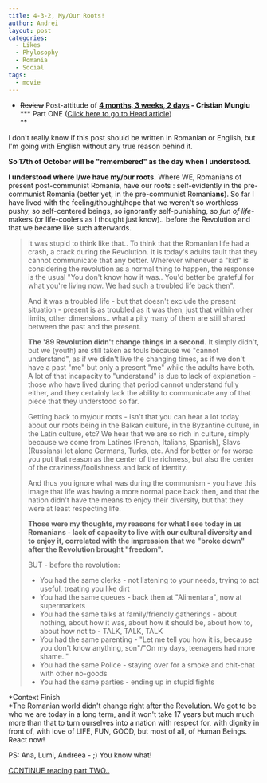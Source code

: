 ```yaml
---
title: 4-3-2, My/Our Roots!
author: Andrei
layout: post
categories:
  - Likes
  - Phylosophy
  - Romania
  - Social
tags:
  - movie
---
```

* <strike>Review</strike> Post-attitude of **[4 months, 3 weeks, 2 days][1] - Cristian Mungiu**  
*** Part ONE ([Click here to go to Head article][2])  
**

I don't really know if this post should be written in Romanian or English, but I'm going with English without any true reason behind it.

**So 17th of October will be "remembered" as the day when I understood.**

**I understood where I/we have my/our roots.** Where WE, Romanians of present post-communist Romania, have our roots : self-evidently in the pre-communist Romania (better yet, in the pre-communist Romania**ns**). So far I have lived with the feeling/thought/hope that we weren't so worthless pushy, so self-centered beings, so ignorantly self-punishing, so *fun of life*-makers (or life-coolers as I thought just know).. before the Revolution and that we became like such afterwards.



> It was stupid to think like that.. To think that the Romanian life had a crash, a crack during the Revolution. It is today's adults fault that they cannot communicate that any better. Wherever whenever a "kid" is considering the revolution as a normal thing to happen, the response is the usual "You don't know how it was.. You'd better be grateful for what you're living now. We had such a troubled life back then".
> 
> And it was a troubled life - but that doesn't exclude the present situation - present is as troubled as it was then, just that within other limits, other dimensions.. what a pity many of them are still shared between the past and the present.
> 
> **The '89 Revolution didn't change things in a second.** It simply didn't, but we (youth) are still taken as fouls because we "cannot understand", as if we didn't live the changing times, as if we don't have a past "me" but only a present "me" while the adults have both. A lot of that incapacity to "understand" is due to lack of explanation - those who have lived during that period cannot understand fully either, and they certainly lack the ability to communicate any of that piece that they understood so far.
> 
> Getting back to my/our roots - isn't that you can hear a lot today about our roots being in the Balkan culture, in the Byzantine culture, in the Latin culture, etc? We hear that we are so rich in culture, simply because we come from Latines (French, Italians, Spanish), Slavs (Russians) let alone Germans, Turks, etc. And for better or for worse you put that reason as the center of the richness, but also the center of the craziness/foolishness and lack of identity.
> 
> And thus you ignore what was during the communism - you have this image that life was having a more normal pace back then, and that the nation didn't have the means to enjoy their diversity, but that they were at least respecting life.
> 
> **Those were my thoughts, my reasons for what I see today in us Romanians - lack of capacity to live with our cultural diversity and to enjoy it, correlated with the impression that we "broke down" after the Revolution brought "freedom".**
> 
> BUT - before the revolution:
> 
> *   You had the same clerks - not listening to your needs, trying to act useful, treating you like dirt
> *   You had the same queues - back then at "Alimentara", now at supermarkets
> *   You had the same talks at family/friendly gatherings - about nothing, about how it was, about how it should be, about how to, about how not to - TALK, TALK, TALK
> *   You had the same parenting - "Let me tell you how it is, because you don't know anything, son"/"On my days, teenagers had more shame.."
> *   You had the same Police - staying over for a smoke and chit-chat with other no-goods
> *   You had the same parties - ending up in stupid fights

*Context Finish  
*The Romanian world didn't change right after the Revolution. We got to be who we are today in a long term, and it won't take 17 years but much much more than that to turn ourselves into a nation with respect for, with dignity in front of, with love of LIFE, FUN, GOOD, but most of all, of Human Beings. React now!

PS: Ana, Lumi, Andreea - ;) You know what!

[CONTINUE reading part TWO..][3]

 [1]: http://imdb.com/title/tt1032846/
 [2]: /?p=414
 [3]: /?p=412